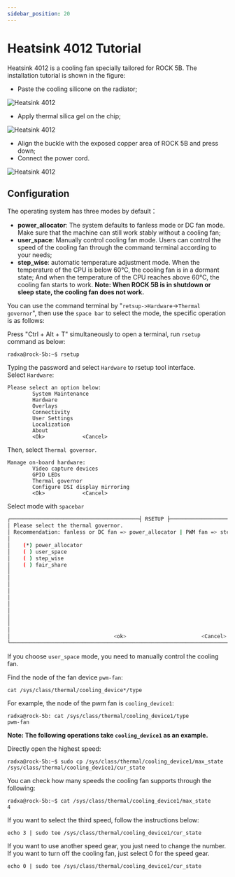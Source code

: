 ```yaml
---
sidebar_position: 20
---
```


# Heatsink 4012 Tutorial

Heatsink 4012 is a cooling fan specially tailored for ROCK 5B. The installation tutorial is shown in the figure:

- Paste the cooling silicone on the radiator;

![Heatsink 4012](/img/rock5b/heatsink4012-use-1.webp)

- Apply thermal silica gel on the chip;

![Heatsink 4012](/img/rock5b/heatsink4012-use-2.webp)

- Align the buckle with the exposed copper area of ROCK 5B and press down;
- Connect the power cord.

![Heatsink 4012](/img/rock5b/heatsink4012-use-3.webp)

## Configuration

The operating system has three modes by default：

- **power_allocator**: The system defaults to fanless mode or DC fan mode. Make sure that the machine can still work stably without a cooling fan;
- **user_space**: Manually control cooling fan mode. Users can control the speed of the cooling fan through the command terminal according to your needs;
- **step_wise**: automatic temperature adjustment mode. When the temperature of the CPU is below 60°C, the cooling fan is in a dormant state; And when the temperature of the CPU reaches above 60°C, the cooling fan starts to work.
  **Note: When ROCK 5B is in shutdown or sleep state, the cooling fan does not work.**

You can use the command terminal by "`retsup->Hardware`->`Thermal governor`", then use the `space bar` to select the mode, the specific operation is as follows:

Press "Ctrl + Alt + T" simultaneously to open a terminal, run `rsetup` command as below:

```
radxa@rock-5b:~$ rsetup
```

Typing the password and select `Hardware` to rsetup tool interface.  
Select `Hardware`:

```
Please select an option below:
        System Maintenance
        Hardware
        Overlays
        Connectivity
        User Settings
        Localization
        About
        <Ok>            <Cancel>
```

Then, select `Thermal governor`.

```
Manage on-board hardware:
        Video capture devices
        GPIO LEDs
        Thermal governor
        Configure DSI display mirroring
        <Ok>            <Cancel>
```

Select mode with `spacebar`

```bash
┌─────────────────────────────────────────┤ RSETUP ├───────────────────────────────────────────────┐
│ Please select the thermal governor.                                                              │
│ Recommendation: fanless or DC fan => power_allocator | PWM fan => step_wise                      │
│                                                                                                  │
│    (*) power_allocator                                                                           │
│    ( ) user_space                                                                                │
│    ( ) step_wise                                                                                 │
│    ( ) fair_share                                                                                │
│                                                                                                  │
│                                                                                                  │
│                                                                                                  │
│                                                                                                  │
│                                                                                                  │
│                                                                                                  │
│                                                                                                  │
│                                                                                                  │
│                                                                                                  │
│                                                                                                  │
│                                 <ok>                        <Cancel>                             │
└──────────────────────────────────────────────────────────────────────────────────────────────────│
```

If you choose `user_space` mode, you need to manually control the cooling fan.

Find the node of the fan device `pwm-fan`:

```
cat /sys/class/thermal/cooling_device*/type
```

For example, the node of the pwm fan is `cooling_device1`:

```
radxa@rock-5b: cat /sys/class/thermal/cooling_device1/type
pwm-fan
```

**Note: The following operations take `cooling_device1` as an example.**

Directly open the highest speed:

```
radxa@rock-5b:~$ sudo cp /sys/class/thermal/cooling_device1/max_state /sys/class/thermal/cooling_device1/cur_state
```

You can check how many speeds the cooling fan supports through the following:

```
radxa@rock-5b:~$ cat /sys/class/thermal/cooling_device1/max_state
4
```

If you want to select the third speed, follow the instructions below:

```
echo 3 | sudo tee /sys/class/thermal/cooling_device1/cur_state
```

If you want to use another speed gear, you just need to change the number. If you want to turn off the cooling fan, just select 0 for the speed gear.

```
echo 0 | sudo tee /sys/class/thermal/cooling_device1/cur_state
```
